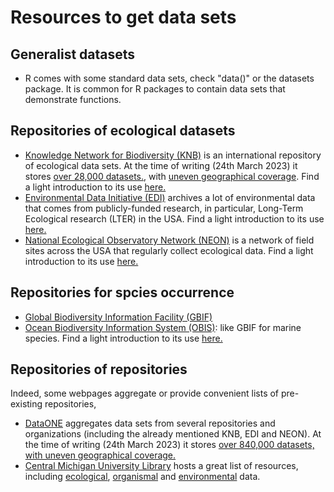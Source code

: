 # Resources to get data sets


## Generalist datasets

- R comes with some standard data sets, check "data()" or the datasets package. It is common for R packages to contain data sets that demonstrate functions.


## Repositories of ecological datasets

- [Knowledge Network for Biodiversity (KNB)](https://knb.ecoinformatics.org/data) is an international repository of ecological data sets. At the time of writing (24th March 2023) it stores [over 28,000 datasets.](https://knb.ecoinformatics.org/profile), with [uneven geographical coverage](https://knb.ecoinformatics.org/data). Find a light introduction to its use [here.](https://www.rforecology.com/post/top-five-ish-sources-of-ecological-data/)
- [Environmental Data Initiative (EDI)](https://portal.edirepository.org/nis/home.jsp) archives a lot of environmental data that comes from publicly-funded research, in particular, Long-Term Ecological research (LTER) in the USA. Find a light introduction to its use [here.](https://www.rforecology.com/post/top-five-ish-sources-of-ecological-data/)
- [National Ecological Observatory Network (NEON)](https://data.neonscience.org/data-products/explore) is a network of field sites across the USA that regularly collect ecological data. Find a light introduction to its use [here.](https://www.rforecology.com/post/top-five-ish-sources-of-ecological-data/)


## Repositories for spcies occurrence

- [Global Biodiversity Information Facility (GBIF)](https://www.gbif.org/)
- [Ocean Biodiversity Information System (OBIS)](https://obis.org/): like GBIF for marine species. Find a light introduction to its use [here.](https://www.rforecology.com/post/top-five-ish-sources-of-ecological-data/)


## Repositories of repositories

Indeed, some webpages aggregate or provide convenient lists of pre-existing repositories, 

- [DataONE](https://www.dataone.org/) aggregates data sets from several repositories and organizations (including the already mentioned KNB, EDI and NEON). At the time of writing (24th March 2023) it stores [over 840,000 datasets, with uneven geographical coverage.]((https://search.dataone.org/data))
- [Central Michigan University Library](https://www.cmich.edu/research/cmu-library) hosts a great list of resources, including [ecological](https://libguides.cmich.edu/lifesciencedata/ecological), [organismal](https://libguides.cmich.edu/lifesciencedata/organismal) and [environmental](https://libguides.cmich.edu/lifesciencedata/environmental) data.
